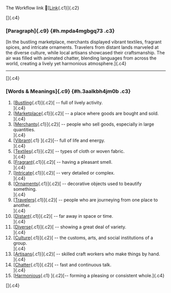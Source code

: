 The Workflow link
👏[[Link](https://www.google.com/url?q=http://www.google.com&sa=D&source=editors&ust=1757960326224979&usg=AOvVaw2XD4Hu6K7rAZAmKqmBTQKt){.c1}]{.c2}

[]{.c4}

### [Paragraph]{.c9} {#h.mpda4mgbgq73 .c3}

[In the bustling marketplace, merchants displayed vibrant textiles,
fragrant spices, and intricate ornaments. Travelers from distant lands
marveled at the diverse culture, while local artisans showcased their
craftsmanship. The air was filled with animated chatter, blending
languages from across the world, creating a lively yet harmonious
atmosphere.]{.c4}

------------------------------------------------------------------------

[]{.c4}

### [Words & Meanings]{.c9} {#h.3aalkbh4jm0b .c3}

1.  [[Bustling](https://www.google.com/url?q=http://www.google.com&sa=D&source=editors&ust=1757960326226130&usg=AOvVaw0IP9c2cYNV17d105tMzEDR){.c1}]{.c2}[ --
    full of lively activity.\
    ]{.c4}
2.  [[Marketplace](https://www.google.com/url?q=http://www.google.com&sa=D&source=editors&ust=1757960326226432&usg=AOvVaw0oHM2FFzx30kzU0yZpk9cY){.c1}]{.c2}[ --
    a place where goods are bought and sold.\
    ]{.c4}
3.  [[Merchants](https://www.google.com/url?q=http://www.google.com&sa=D&source=editors&ust=1757960326226751&usg=AOvVaw1QGD1KqrykQAYdSiIYTc9W){.c1}]{.c2}[ --
    people who sell goods, especially in large quantities.\
    ]{.c4}
4.  [[Vibrant](https://www.google.com/url?q=http://www.google.com&sa=D&source=editors&ust=1757960326227008&usg=AOvVaw3Od2hBpUMsR1v2INHRxl_f){.c1}
    ]{.c2}[-- full of life and energy.\
    ]{.c4}
5.  [[Textiles](https://www.google.com/url?q=http://www.google.com&sa=D&source=editors&ust=1757960326227183&usg=AOvVaw3Heujd5irFxS2OTrlNg6cF){.c1}]{.c2}[ --
    types of cloth or woven fabric.\
    ]{.c4}
6.  [[Fragrant](https://www.google.com/url?q=http://www.google.com&sa=D&source=editors&ust=1757960326227389&usg=AOvVaw0bDGa5vzzUpHD9U0sS6rkb){.c1}]{.c2}[ --
    having a pleasant smell.\
    ]{.c4}
7.  [[Intricate](https://www.google.com/url?q=http://www.google.com&sa=D&source=editors&ust=1757960326227579&usg=AOvVaw2QuWq1ozJacJ5lYaB16SZZ){.c1}]{.c2}[ --
    very detailed or complex.\
    ]{.c4}
8.  [[Ornaments](https://www.google.com/url?q=http://www.google.com&sa=D&source=editors&ust=1757960326227776&usg=AOvVaw3lVKDBLFLLhmCQwilHzv4r){.c1}]{.c2}[ --
    decorative objects used to beautify something.\
    ]{.c4}
9.  [[Travelers](https://www.google.com/url?q=http://www.google.com&sa=D&source=editors&ust=1757960326228022&usg=AOvVaw1CLf6CK6hIJ7XtNA_iyHfr){.c1}]{.c2}[ --
    people who are journeying from one place to another.\
    ]{.c4}
10. [[Distant](https://www.google.com/url?q=http://www.google.com&sa=D&source=editors&ust=1757960326228270&usg=AOvVaw3eUN1o8HmJnIe2Hl8eG_tM){.c1}]{.c2}[ --
    far away in space or time.\
    ]{.c4}
11. [[Diverse](https://www.google.com/url?q=http://www.google.com&sa=D&source=editors&ust=1757960326228478&usg=AOvVaw1JEeCmWCYMHt9GgC5QQ1wC){.c1}]{.c2}[ --
    showing a great deal of variety.\
    ]{.c4}
12. [[Culture](https://www.google.com/url?q=http://www.google.com&sa=D&source=editors&ust=1757960326228697&usg=AOvVaw3l_HllJvvUX1ZzfBn_vg4c){.c1}]{.c2}[ --
    the customs, arts, and social institutions of a group.\
    ]{.c4}
13. [[Artisans](https://www.google.com/url?q=http://www.google.com&sa=D&source=editors&ust=1757960326228982&usg=AOvVaw3IJ861gjxQMJ9k41SUs0gd){.c1}]{.c2}[ --
    skilled craft workers who make things by hand.\
    ]{.c4}
14. [[Chatter](https://www.google.com/url?q=http://www.google.com&sa=D&source=editors&ust=1757960326229195&usg=AOvVaw2GSdk9Z4gtJPgIFvrtsgiA){.c1}]{.c2}[ --
    fast and continuous talk.\
    ]{.c4}
15. [[Harmonious](https://www.google.com/url?q=http://www.google.com&sa=D&source=editors&ust=1757960326229376&usg=AOvVaw2MTGS3vy4E_TpB-ENqJBAJ){.c1}
    ]{.c2}[-- forming a pleasing or consistent whole.]{.c4}

[]{.c4}
